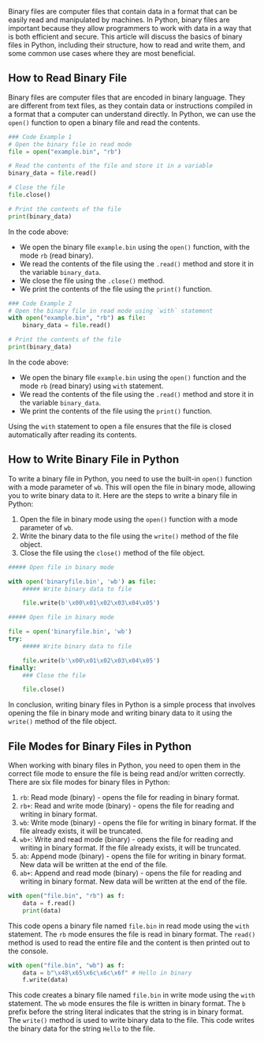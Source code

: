 Binary files are computer files that contain data in a format that can be easily read and manipulated by machines. In Python, binary files are important because they allow programmers to work with data in a way that is both efficient and secure. This article will discuss the basics of binary files in Python, including their structure, how to read and write them, and some common use cases where they are most beneficial.  
  
## How to Read Binary File  

Binary files are computer files that are encoded in binary language. They are different from text files, as they contain data or instructions compiled in a format that a computer can understand directly. In Python, we can use the `open()` function to open a binary file and read the contents.

```python
### Code Example 1
# Open the binary file in read mode
file = open("example.bin", "rb")

# Read the contents of the file and store it in a variable
binary_data = file.read()

# Close the file
file.close()

# Print the contents of the file
print(binary_data)
```

In the code above:

- We open the binary file ``example.bin`` using the `open()` function, with the mode ``rb`` (read binary).
- We read the contents of the file using the `.read()` method and store it in the variable `binary_data`.
- We close the file using the `.close()` method.
- We print the contents of the file using the `print()` function.

```python
### Code Example 2
# Open the binary file in read mode using `with` statement
with open("example.bin", "rb") as file:
    binary_data = file.read()

# Print the contents of the file
print(binary_data)
```

In the code above:

- We open the binary file ``example.bin`` using the `open()` function and the mode ``rb`` (read binary) using `with` statement.
- We read the contents of the file using the `.read()` method and store it in the variable `binary_data`.
- We print the contents of the file using the `print()` function.

Using the `with` statement to open a file ensures that the file is closed automatically after reading its contents.  
  
## How to Write Binary File in Python  

To write a binary file in Python, you need to use the built-in `open()` function with a mode parameter of `wb`. This will open the file in binary mode, allowing you to write binary data to it. Here are the steps to write a binary file in Python:

1. Open the file in binary mode using the `open()` function with a mode parameter of `wb`.
2. Write the binary data to the file using the `write()` method of the file object.
3. Close the file using the `close()` method of the file object.

```python
##### Open file in binary mode

with open('binaryfile.bin', 'wb') as file:
    ##### Write binary data to file

    file.write(b'\x00\x01\x02\x03\x04\x05')
```

```python
##### Open file in binary mode

file = open('binaryfile.bin', 'wb')
try:
    ##### Write binary data to file

    file.write(b'\x00\x01\x02\x03\x04\x05')
finally:
    ### Close the file

    file.close()
```

In conclusion, writing binary files in Python is a simple process that involves opening the file in binary mode and writing binary data to it using the `write()` method of the file object.  
  
## File Modes for Binary Files in Python  

When working with binary files in Python, you need to open them in the correct file mode to ensure the file is being read and/or written correctly. There are six file modes for binary files in Python:

1. `rb`: Read mode (binary) - opens the file for reading in binary format.
2. `rb+`: Read and write mode (binary) - opens the file for reading and writing in binary format.
3. `wb`: Write mode (binary) - opens the file for writing in binary format. If the file already exists, it will be truncated.
4. `wb+`: Write and read mode (binary) - opens the file for reading and writing in binary format. If the file already exists, it will be truncated.
5. `ab`: Append mode (binary) - opens the file for writing in binary format. New data will be written at the end of the file.
6. `ab+`: Append and read mode (binary) - opens the file for reading and writing in binary format. New data will be written at the end of the file.

```python
with open("file.bin", "rb") as f:
    data = f.read()
    print(data)
```
This code opens a binary file named `file.bin` in read mode using the `with` statement. The `rb` mode ensures the file is read in binary format. The `read()` method is used to read the entire file and the content is then printed out to the console.

```python
with open("file.bin", "wb") as f:
    data = b"\x48\x65\x6c\x6c\x6f" # Hello in binary
    f.write(data)
```
This code creates a binary file named `file.bin` in write mode using the `with` statement. The `wb` mode ensures the file is written in binary format. The `b` prefix before the string literal indicates that the string is in binary format. The `write()` method is used to write binary data to the file. This code writes the binary data for the string `Hello` to the file.  

